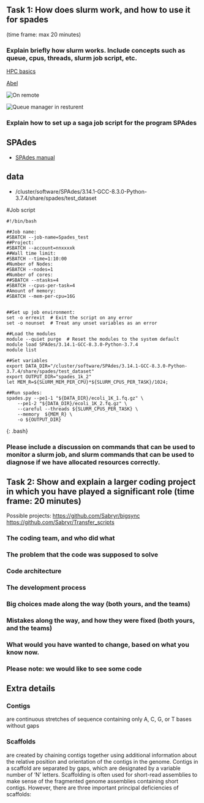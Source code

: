 

## Task 1: How does slurm work, and how to use it for spades 
(time frame: max 20 minutes)

### Explain briefly how slurm works. Include concepts such as queue, cpus, threads,  slurm job script, etc. 

[HPC basics](https://sabryr.github.io/hpc-intro-new/13-scheduler/index.html)

[Abel](https://www.youtube.com/watch?v=Hjf5t26TeDQ)

![On remote](https://sabryr.github.io/hpc-intro-new/fig/login_node.svg)

![Queue manager in resturent](https://sabryr.github.io/hpc-intro-new/fig/restaurant_queue_manager.svg)

### Explain how to set up a saga job script for the program SPAdes
## SPAdes 
  - [SPAdes manual](http://cab.spbu.ru/files/release3.14.1/manual.html)

## data
 - /cluster/software/SPAdes/3.14.1-GCC-8.3.0-Python-3.7.4/share/spades/test_dataset

#Job script

```
#!/bin/bash

##Job name:
#SBATCH --job-name=Spades_test
##Project:
#SBATCH --account=nnxxxxk
##Wall time limit:
#SBATCH --time=1:10:00
#Number of Nodes:
#SBATCH --nodes=1
#Number of cores:
##SBATCH --ntasks=4
#SBATCH --cpus-per-task=4
#Amount of memory:
#SBATCH --mem-per-cpu=16G


##Set up job environment:
set -o errexit  # Exit the script on any error
set -o nounset  # Treat any unset variables as an error

##Load the modules
module --quiet purge  # Reset the modules to the system default
module load SPAdes/3.14.1-GCC-8.3.0-Python-3.7.4
module list

##Set variables
export DATA_DIR="/cluster/software/SPAdes/3.14.1-GCC-8.3.0-Python-3.7.4/share/spades/test_dataset"
export OUTPUT_DIR="spades_1k_2"
let MEM_R=${SLURM_MEM_PER_CPU}*${SLURM_CPUS_PER_TASK}/1024;

##Run spades:
spades.py --pe1-1 "${DATA_DIR}/ecoli_1K_1.fq.gz" \
    --pe1-2 "${DATA_DIR}/ecoli_1K_2.fq.gz" \
    --careful --threads ${SLURM_CPUS_PER_TASK} \
    --memory  ${MEM_R} \
    -o ${OUTPUT_DIR}

```
{: .bash}

### Please include a discussion on commands that can be used to monitor a slurm job, and slurm commands that can be used to diagnose if we have allocated resources correctly.




## Task 2: Show and explain a larger coding project in which you have played a significant role (time frame: 20 minutes)

Possible projects:
https://github.com/Sabryr/bigsync
https://github.com/Sabryr/Transfer_scripts

### The coding team, and who did what
### The problem that the code was supposed to solve
### Code architecture
### The development process
### Big choices made along the way (both yours, and the teams)
### Mistakes along the way, and how they were fixed (both yours, and the teams)
### What would you have wanted to change, based on what you know now.
### Please note: we would like to see some code


## Extra details
### Contigs 
are continuous stretches of sequence containing only A, C, G, or T bases without gaps

### Scaffolds 
are created by chaining contigs together using additional information about the relative 
position and orientation of the contigs in the genome. Contigs in a scaffold are separated
by gaps, which are designated by a variable number of ‘N’ letters. Scaffolding is often
used for short-read assemblies to make sense of the fragmented genome assemblies containing
short contigs. However, there are three important principal deficiencies of scaffolds:
